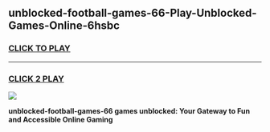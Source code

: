 
## unblocked-football-games-66-Play-Unblocked-Games-Online-6hsbc
<h3>
<a href="https://premium76.site?title=unblocked-football-games-66&ref=25A">CLICK TO PLAY</a></h3>
<hr>

<h3>
<a href="https://premium76.site?title=unblocked-football-games-66&ref=25A">CLICK 2 PLAY</a>
  
</h3>

<a href="https://premium76.site?title=unblocked-football-games-66&ref=25A"><img src="https://clearcache.store/games.png"></a>


**unblocked-football-games-66 games unblocked: Your Gateway to Fun and Accessible Online Gaming**
